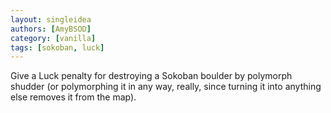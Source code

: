 ```yaml
---
layout: singleidea
authors: [AmyBSOD]
category: [vanilla]
tags: [sokoban, luck]
---
```

Give a Luck penalty for destroying a Sokoban boulder by polymorph shudder (or polymorphing it in any way, really, since turning it into anything else removes it from the map).
